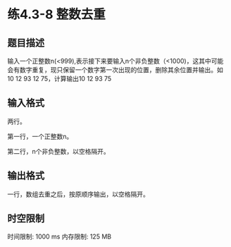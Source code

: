 # 练4.3-8 整数去重

## 题目描述

输入一个正整数n(<999),表示接下来要输入n个非负整数（<1000)，这其中可能会有数字重复，现只保留一个数字第一次出现的位置，删除其余位置并输出。如10 12 93 12 75，计算输出10 12 93 75

## 输入格式

两行。

第一行，一个正整数n。

第二行，n个非负整数，以空格隔开。

## 输出格式

一行，数组去重之后，按原顺序输出，以空格隔开。

## 时空限制

时间限制: 1000 ms
内存限制: 125 MB
